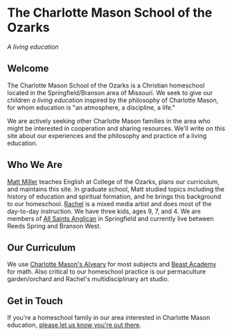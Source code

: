 # The Charlotte Mason School of the Ozarks

*A living education*

## Welcome

The Charlotte Mason School of the Ozarks is a Christian homeschool located in the Springfield/Branson area of Missouri. We seek to give our children *a living education* inspired by the philosophy of Charlotte Mason, for whom education is "an atmosphere, a discipline, a life."

We are actively seeking other Charlotte Mason families in the area who might be interested in cooperation and sharing resources. We'll write on this site about our experiences and the philosophy and practice of a living education.

## Who We Are

[Matt Miller](http://matt-miller.org) teaches English at College of the Ozarks, plans our curriculum, and maintains this site. In graduate school, Matt studied topics including the history of education and spiritual formation, and he brings this background to our homeschool. [Rachel](https://www.instagram.com/windfallarts/) is a mixed media artist and does most of the day-to-day instruction. We have three kids, ages 9, 7, and 4. We are members of [All Saints Anglican](https://www.allsaintsspringfield.org/) in Springfield and currently live between Reeds Spring and Branson West.

## Our Curriculum

We use [Charlotte Mason's Alveary](https://charlottemasoninstitute.org/) for most subjects and [Beast Academy](https://beastacademy.com/) for math. Also critical to our homeschool practice is our permaculture garden/orchard and Rachel's multidisciplinary art studio.

## Get in Touch

If you're a homeschool family in our area interested in Charlotte Mason education, [please let us know you're out there](mailto:matthew.josiah.miller@gmail.com).
